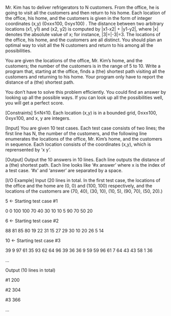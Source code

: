 Mr. Kim has to deliver refrigerators to N customers. From the office, he is going to visit all the customers and then return to his home. Each location of the office, his home, and the customers is given in the form of integer coordinates (x,y) (0≤x≤100, 0≤y≤100) . The distance between two arbitrary locations (x1, y1) and (x2, y2) is computed by |x1-x2| + |y1-y2|, where |x| denotes the absolute value of x; for instance, |3|=|-3|=3. The locations of the office, his home, and the customers are all distinct. You should plan an optimal way to visit all the N customers and return to his among all the possibilities.

You are given the locations of the office, Mr. Kim’s home, and the customers; the number of the customers is in the range of 5 to 10. Write a program that, starting at the office, finds a (the) shortest path visiting all the customers and returning to his home. Your program only have to report the distance of a (the) shortest path. 

You don’t have to solve this problem efficiently. You could find an answer by looking up all the possible ways. If you can look up all the possibilities well, you will get a perfect score.

[Constraints]
5≤N≤10. Each location (x,y) is in a bounded grid, 0≤x≤100, 0≤y≤100, and x, y are integers.

[Input]
You are given 10 test cases. Each test case consists of two lines; the first line has N, the number of the customers, and the following line enumerates the locations of the office, Mr. Kim’s home, and the customers in sequence. Each location consists of the coordinates (x,y), which is reprensented by ‘x y’.

[Output]
Output the 10 answers in 10 lines. Each line outputs the distance of a (the) shortest path. Each line looks like ‘#x answer’ where x is the index of a test case. ‘#x’ and ‘answer’ are separated by a space.

[I/O Example]
Input (20 lines in total. In the first test case, the locations of the office and the home are (0, 0) and (100, 100) respectively, and the locations of the customers are (70, 40), (30, 10), (10, 5), (90, 70), (50, 20).)

5 ← Starting test case #1

0 0 100 100 70 40 30 10 10 5 90 70 50 20

6 ← Starting test case #2

88 81 85 80 19 22 31 15 27 29 30 10 20 26 5 14

10 ← Starting test case #3

39 9 97 61 35 93 62 64 96 39 36 36 9 59 59 96 61 7 64 43 43 58 1 36

... 



Output (10 lines in total)

\#1 200

\#2 304

\#3 366

...